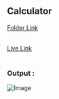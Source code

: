 ## Calculator

[Folder Link](https://github.com/imankitadas/Fullstack-Javascript-Projects-2023/tree/main/JAVASCRIPT%20ASSIGNMENTS/03_Calculator)<br><br>

[Live Link](https://653911f6b3cadb13eb49cac5--zingy-malasada-217310.netlify.app/)<br><br>


### Output :
![Image](https://github.com/imankitadas/Fullstack-Javascript-Projects-2023/assets/131391850/80f58cb8-fd4a-4480-a446-585514b1aa83)
